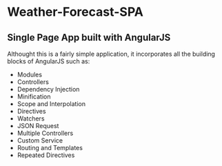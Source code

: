 # Weather-Forecast-SPA

## Single Page App built with AngularJS

Althought this is a fairly simple application, it incorporates all the building blocks of AngularJS such as:

* Modules
* Controllers
* Dependency Injection
* Minification
* Scope and Interpolation
* Directives
* Watchers
* JSON Request
* Multiple Controllers
* Custom Service
* Routing and Templates
* Repeated Directives
